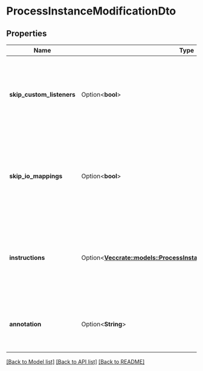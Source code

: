 # ProcessInstanceModificationDto

## Properties

Name | Type | Description | Notes
------------ | ------------- | ------------- | -------------
**skip_custom_listeners** | Option<**bool**> | Skip execution listener invocation for activities that are started or ended as part of this request. | [optional]
**skip_io_mappings** | Option<**bool**> | Skip execution of [input/output variable mappings](https://docs.camunda.org/manual/7.14/user-guide/process-engine/variables/#input-output-variable-mapping) for activities that are started or ended as part of this request. | [optional]
**instructions** | Option<[**Vec<crate::models::ProcessInstanceModificationInstructionDto>**](ProcessInstanceModificationInstructionDto.md)> | JSON array of modification instructions. The instructions are executed in the order they are in. | [optional]
**annotation** | Option<**String**> | An arbitrary text annotation set by a user for auditing reasons. | [optional]

[[Back to Model list]](../README.md#documentation-for-models) [[Back to API list]](../README.md#documentation-for-api-endpoints) [[Back to README]](../README.md)


